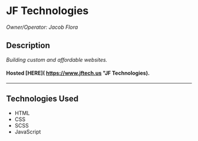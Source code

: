 # JF Technologies
*Owner/Operator: Jacob Flora*
## Description
*Building custom and affordable websites.*
#### Hosted [HERE]( https://www.jftech.us "JF Technologies).
___

## Technologies Used
* HTML
* CSS
* SCSS
* JavaScript
